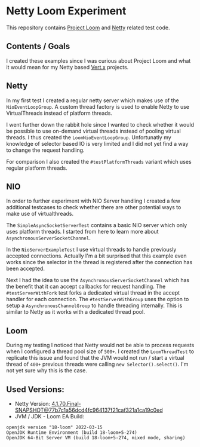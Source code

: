 # Netty Loom Experiment

This repository contains [Project Loom](https://openjdk.java.net/projects/loom/) and [Netty](https://netty.io/) related test code.

## Contents / Goals

I created these examples since I was curious about Project Loom and what it would mean for my Netty based [Vert.x](https://vertx.io/) projects. 

## Netty

In my first test I created a regular netty server which makes use of the `NioEventLoopGroup`. A custom thread factory is used to enable Netty to use VirtualThreads instead of platform threads.

I went further down the rabbit hole since I wanted to check whether it would be possible to use on-demand virtual threads instead of pooling virtual threads. I thus created the `LoomNioEventLoopGroup`. Unfortunatly my knowledge of selector based IO is very limited and I did not yet find a way to change the request handling.

For comparison I also created the `#testPlatformThreads` variant which uses regular platform threads.

## NIO

In order to further experiment with NIO Server handling I created a few additional testcases to check whether there are other potential ways to make use of virtualthreads.

The `SimpleAsyncSocketServerTest` contains a basic NIO server which only uses platform threads. I started from here to learn more about `AsynchronousServerSocketChannel`.

In the `NioServerExampleTest` I use virtual threads to handle previously accepted connections. Actually I'm a bit surprised that this example even works since the selector in the thread is registered after the connection has been accepted.


Next I had the idea to use the `AsynchronousServerSocketChannel` which has the benefit that it can accept callbacks for request handling. The `#testServerWithFork` test forks a dedicated virtual thread in the accept handler for each connection. The `#testServerWithGroup` uses the option to setup a `AsynchronousChannelGroup` to handle threading internally. This is similar to Netty as it works with a dedicated thread pool.

## Loom

During my testing I noticed that Netty would not be able to process requests when I configured a thread pool size of `500+`. I created the `LoomThreadTest` to replicate this issue and found that the JVM would not run / start a virtual thread of `400+` previous threads were calling `new Selector().select()`. I'm not yet sure why this is the case.


## Used Versions:
* Netty Version: [4.1.70.Final-SNAPSHOT@77b7c1a56dcd4fc964137f21caf321a1ca19c0ed](https://github.com/netty/netty/tree/77b7c1a56dcd4fc964137f21caf321a1ca19c0ed)
* JVM / JDK - Loom EA Build:
```
openjdk version "18-loom" 2022-03-15
OpenJDK Runtime Environment (build 18-loom+5-274)
OpenJDK 64-Bit Server VM (build 18-loom+5-274, mixed mode, sharing)
```


